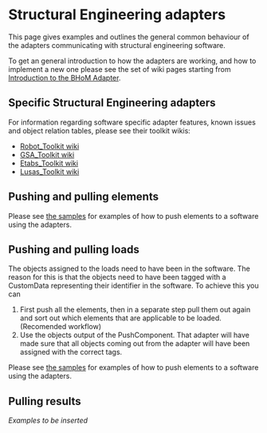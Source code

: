# Structural Engineering adapters

This page gives examples and outlines the general common behaviour of the adapters communicating with structural engineering software. 

To get an general introduction to how the adapters are working, and how to implement a new one please see the set of wiki pages starting from [Introduction to the BHoM Adapter](./index.md).

## Specific Structural Engineering adapters

For information regarding software specific adapter features, known issues and object relation tables, please see their toolkit wikis:

- [Robot_Toolkit wiki](https://github.com/BHoM/Robot_Toolkit/wiki)
- [GSA_Toolkit wiki](https://github.com/BHoM/GSA_Toolkit/wiki)
- [Etabs_Toolkit wiki](https://github.com/BHoM/ETABS_Toolkit/wiki)
- [Lusas_Toolkit wiki](https://github.com/BHoM/Lusas_Toolkit/wiki)

## Pushing and pulling elements

Please see [the samples](https://github.com/BHoM/samples/tree/master/Structural_Adapters/Elements) for examples of how to push elements to a software using the adapters.

## Pushing and pulling loads
The objects assigned to the loads need to have been in the software. The reason for this is that the objects need to have been tagged with a CustomData representing their identifier in the software. To achieve this you can

1. First push all the elements, then in a separate step pull them out again and sort out which elements that are applicable to be loaded. (Recomended workflow)
1. Use the objects output of the PushComponent. That adapter will have made sure that all objects coming out from the adapter will have been assigned with the correct tags.

Please see [the samples](https://github.com/BHoM/samples/tree/master/Structural_Adapters/Loads) for examples of how to push elements to a software using the adapters.

## Pulling results

_Examples to be inserted_
